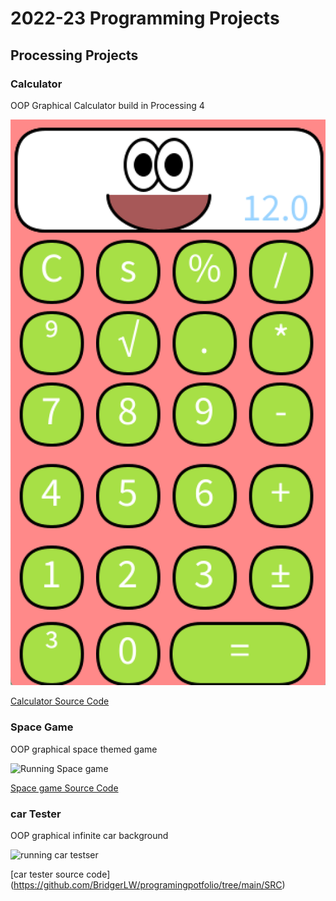 # 2022-23 Programming Projects

## Processing Projects

### Calculator

OOP Graphical Calculator build in Processing 4

![Running Calculator](https://github.com/BridgerLW/programingpotfolio/blob/main/images/Calc.png)

[Calculator Source Code](https://github.com/BridgerLW/programingpotfolio/tree/main/SRC/calc)

### Space Game

OOP graphical space themed game

![Running Space game](https://github.com/BridgerLW/programingpotfolio/commit/f69dd169d201796f9fdfad6c3a0a97e88323a6b6)

[Space game Source Code](https://github.com/BridgerLW/programingpotfolio/blob/main/SRC/Spacegame)

### car Tester

OOP graphical infinite car background

![running car testser]( )

[car tester source code] (https://github.com/BridgerLW/programingpotfolio/tree/main/SRC)
